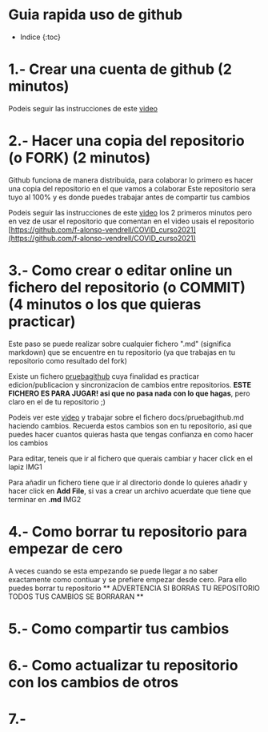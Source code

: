 # Guia rapida uso de github 
* Indice
{:toc}

# 1.- Crear una cuenta de github (2 minutos)

Podeis seguir las instrucciones de este [video](https://www.youtube.com/watch?v=kU31qRwz27c)

# 2.- Hacer una copia del repositorio (o FORK) (2 minutos)

Github funciona de manera distribuida, para colaborar lo primero es hacer una copia del repositorio en el que vamos a colaborar
Este repositorio sera tuyo al 100% y es donde puedes trabajar antes de compartir tus cambios

Podeis seguir las instrucciones de este [video](https://www.youtube.com/watch?v=zyT0sl3-kxE) los 2 primeros minutos pero en vez de usar el repositorio que comentan en el video usais el repositorio [https://github.com/f-alonso-vendrell/COVID_curso2021](https://github.com/f-alonso-vendrell/COVID_curso2021) 

# 3.- Como crear o editar online un fichero del repositorio (o COMMIT) (4 minutos o los que quieras practicar)

Este paso se puede realizar sobre cualquier fichero ".md" (significa markdown) que se encuentre en tu repositorio (ya que trabajas en tu repositorio como resultado del fork)

Existe un fichero [pruebagithub](https://github.com/f-alonso-vendrell/COVID_curso2021/blob/master/docs/pruebagithub.md) cuya finalidad es practicar edicion/publicacion y sincronizacion de cambios entre repositorios. **ESTE FICHERO ES PARA JUGAR! asi que no pasa nada con lo que hagas**, pero claro en el de tu repositorio ;)

Podeis ver este [video](https://es.linkedin.com/learning/github-para-programadores/editar-archivos-en-github) y trabajar sobre el fichero docs/pruebagithub.md haciendo cambios. Recuerda estos cambios son en tu repositorio, asi que puedes hacer cuantos quieras hasta que tengas confianza en como hacer los cambios

Para editar, teneis que ir al fichero que querais cambiar y hacer click en el lapiz
IMG1

Para añadir un fichero tiene que ir al directorio donde lo quieres añadir y hacer click en **Add File**, si vas a crear un archivo acuerdate que tiene que terminar en **.md**
IMG2

# 4.- Como borrar tu repositorio para empezar de cero

A veces cuando se esta empezando se puede llegar a no saber exactamente como contiuar y se prefiere empezar desde cero. Para ello puedes borrar tu repositorio
** ADVERTENCIA SI BORRAS TU REPOSITORIO TODOS TUS CAMBIOS SE BORRARAN **



# 5.- Como compartir tus cambios

# 6.- Como actualizar tu repositorio con los cambios de otros

# 7.- 

